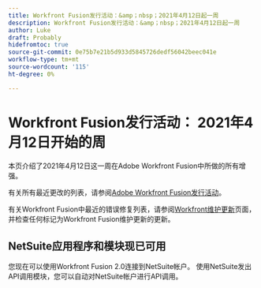```yaml
---
title: Workfront Fusion发行活动：&amp；nbsp；2021年4月12日起一周
description: Workfront Fusion发行活动：&amp；nbsp；2021年4月12日起一周
author: Luke
draft: Probably
hidefromtoc: true
source-git-commit: 0e75b7e21b5d933d5845726dedf56042beec041e
workflow-type: tm+mt
source-wordcount: '115'
ht-degree: 0%

---
```


# Workfront Fusion发行活动： 2021年4月12日开始的周

本页介绍了2021年4月12日这一周在Adobe Workfront Fusion中所做的所有增强。

有关所有最近更改的列表，请参阅[Adobe Workfront Fusion发行活动](/help/workfront-fusion/fusion-product-releases/fusion-release-activity.md)。

有关Workfront Fusion中最近的错误修复列表，请参阅[Workfront维护更新](https://experienceleague.adobe.com/docs/workfront-known-issues/releases/current-updates.html)页面，并检查任何标记为Workfront Fusion维护更新的更新。

## NetSuite应用程序和模块现已可用

您现在可以使用Workfront Fusion 2.0连接到NetSuite帐户。 使用NetSuite发出API调用模块，您可以自动对NetSuite帐户进行API调用。
